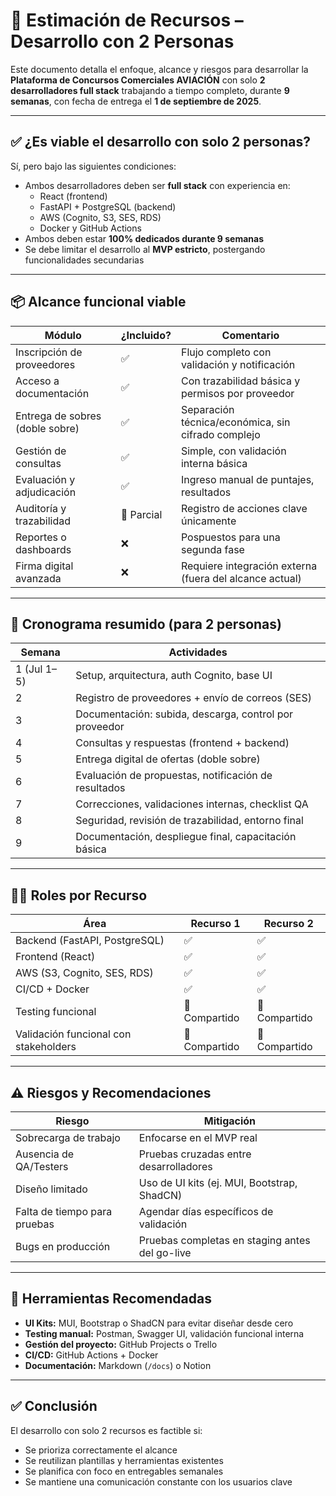 # 👥 Estimación de Recursos – Desarrollo con 2 Personas

Este documento detalla el enfoque, alcance y riesgos para desarrollar la **Plataforma de Concursos Comerciales AVIACIÓN** con solo **2 desarrolladores full stack** trabajando a tiempo completo, durante **9 semanas**, con fecha de entrega el **1 de septiembre de 2025**.

---

## ✅ ¿Es viable el desarrollo con solo 2 personas?

Sí, pero bajo las siguientes condiciones:

- Ambos desarrolladores deben ser **full stack** con experiencia en:
  - React (frontend)
  - FastAPI + PostgreSQL (backend)
  - AWS (Cognito, S3, SES, RDS)
  - Docker y GitHub Actions
- Ambos deben estar **100% dedicados durante 9 semanas**
- Se debe limitar el desarrollo al **MVP estricto**, postergando funcionalidades secundarias

---

## 📦 Alcance funcional viable

| Módulo | ¿Incluido? | Comentario |
|--------|------------|------------|
| Inscripción de proveedores | ✅ | Flujo completo con validación y notificación |
| Acceso a documentación | ✅ | Con trazabilidad básica y permisos por proveedor |
| Entrega de sobres (doble sobre) | ✅ | Separación técnica/económica, sin cifrado complejo |
| Gestión de consultas | ✅ | Simple, con validación interna básica |
| Evaluación y adjudicación | ✅ | Ingreso manual de puntajes, resultados |
| Auditoría y trazabilidad | 🔸 Parcial | Registro de acciones clave únicamente |
| Reportes o dashboards | ❌ | Pospuestos para una segunda fase |
| Firma digital avanzada | ❌ | Requiere integración externa (fuera del alcance actual) |

---

## 📅 Cronograma resumido (para 2 personas)

| Semana | Actividades |
|--------|------------|
| 1 (Jul 1–5) | Setup, arquitectura, auth Cognito, base UI |
| 2 | Registro de proveedores + envío de correos (SES) |
| 3 | Documentación: subida, descarga, control por proveedor |
| 4 | Consultas y respuestas (frontend + backend) |
| 5 | Entrega digital de ofertas (doble sobre) |
| 6 | Evaluación de propuestas, notificación de resultados |
| 7 | Correcciones, validaciones internas, checklist QA |
| 8 | Seguridad, revisión de trazabilidad, entorno final |
| 9 | Documentación, despliegue final, capacitación básica |

---

## 👨‍💻 Roles por Recurso

| Área | Recurso 1 | Recurso 2 |
|------|-----------|-----------|
| Backend (FastAPI, PostgreSQL) | ✅ | ✅ |
| Frontend (React) | ✅ | ✅ |
| AWS (S3, Cognito, SES, RDS) | ✅ | ✅ |
| CI/CD + Docker | ✅ | ✅ |
| Testing funcional | 🔄 Compartido | 🔄 Compartido |
| Validación funcional con stakeholders | 🔄 Compartido | 🔄 Compartido |

---

## ⚠️ Riesgos y Recomendaciones

| Riesgo | Mitigación |
|--------|------------|
| Sobrecarga de trabajo | Enfocarse en el MVP real |
| Ausencia de QA/Testers | Pruebas cruzadas entre desarrolladores |
| Diseño limitado | Uso de UI kits (ej. MUI, Bootstrap, ShadCN) |
| Falta de tiempo para pruebas | Agendar días específicos de validación |
| Bugs en producción | Pruebas completas en staging antes del go-live |

---

## 🧰 Herramientas Recomendadas

- **UI Kits:** MUI, Bootstrap o ShadCN para evitar diseñar desde cero
- **Testing manual:** Postman, Swagger UI, validación funcional interna
- **Gestión del proyecto:** GitHub Projects o Trello
- **CI/CD:** GitHub Actions + Docker
- **Documentación:** Markdown (`/docs`) o Notion

---

## ✅ Conclusión

El desarrollo con solo 2 recursos es factible si:

- Se prioriza correctamente el alcance
- Se reutilizan plantillas y herramientas existentes
- Se planifica con foco en entregables semanales
- Se mantiene una comunicación constante con los usuarios clave

